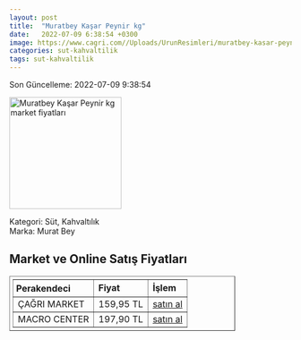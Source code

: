 ```yaml
---
layout: post
title:  "Muratbey Kaşar Peynir kg"
date:   2022-07-09 6:38:54 +0300
image: https://www.cagri.com//Uploads/UrunResimleri/muratbey-kasar-peynir-kg-d19d84.jpg
categories: sut-kahvaltilik
tags: sut-kahvaltilik
---
```


Son Güncelleme: 2022-07-09 9:38:54

<img src="https://www.cagri.com//Uploads/UrunResimleri/muratbey-kasar-peynir-kg-d19d84.jpg" width="200" alt="Muratbey Kaşar Peynir kg market fiyatları" />

Kategori: Süt, Kahvaltılık
<br />
Marka: Murat Bey

<h2>Market ve Online Satış Fiyatları</h2>

<table border="1" style="padding: 5px;width:80%;">
  <tr>
    <td style="padding: 5px;"><strong>Perakendeci</strong></td>
    <td><strong>Fiyat</strong></td>
    <td><strong>İşlem</strong></td>
  </tr>
  <tr>
              <td title="Çağrı Market">ÇAĞRI MARKET</td>
              <td>159,95 TL</td>
              <td><a title="Çağrı Market" target="_blank" href="https://www.cagri.com/muratbey-kasar-peynir-kg">satın al</a></td>
            </tr><tr>
              <td title="Macro Center">MACRO CENTER</td>
              <td>197,90 TL</td>
              <td><a title="Macro Center" target="_blank" href="https://www.macrocenter.com.tr/muratbey-tam-yagli-taze-kasar-peyniri-kg-p-9a2148">satın al</a></td>
            </tr>
</table>
